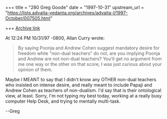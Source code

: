 +++
title = "280 Greg Goode"
date = "1997-10-31"
upstream_url = "https://lists.advaita-vedanta.org/archives/advaita-l/1997-October/007505.html"

+++
[Archive link](https://lists.advaita-vedanta.org/archives/advaita-l/1997-October/007505.html)

At 12:24 PM 10/31/97 -0800, Allan Curry wrote:

>By saying Poonja and Andrew Cohen suggest mandatory desire
>for freedom while "non-dual teachers" do not, are you
>implying Poonja and Andrew are not non-dual teachers?
>You'll get no argument from me one way or the other
>on that score, I was just curious about your opinion
>of them.

Maybe I MEANT to say that I didn't know any OTHER non-dual teachers who
insisted on intense desire, and really meant to include Papaji and Andrew
Cohen as teachers of non-dualism.  I'd say that is their ontological view,
at least.  Sorry, I'm not typing my best today, working at a really busy
computer Help Desk, and trying to mentally multi-task.

--Greg

